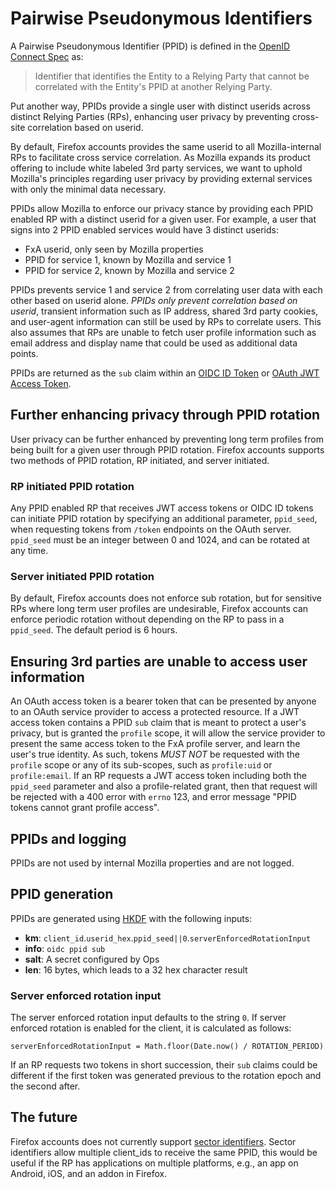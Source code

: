 # Pairwise Pseudonymous Identifiers

A Pairwise Pseudonymous Identifier (PPID) is defined in the [OpenID Connect Spec][#oidc-spec] as:

> Identifier that identifies the Entity to a Relying Party that cannot be correlated with the Entity's PPID at another Relying Party.

Put another way, PPIDs provide a single user with distinct userids across distinct Relying Parties (RPs), enhancing user privacy by preventing cross-site correlation based on userid.

By default, Firefox accounts provides the same userid to all Mozilla-internal RPs to facilitate cross service correlation. As Mozilla expands its product offering to include white labeled 3rd party services, we want to uphold Mozilla's principles regarding user privacy by providing external services with only the minimal data necessary.

PPIDs allow Mozilla to enforce our privacy stance by providing each PPID enabled RP with a distinct userid for a given user. For example, a user that signs into 2 PPID enabled services would have 3 distinct userids:

- FxA userid, only seen by Mozilla properties
- PPID for service 1, known by Mozilla and service 1
- PPID for service 2, known by Mozilla and service 2

PPIDs prevents service 1 and service 2 from correlating user data with each other based on userid alone. _PPIDs only prevent correlation based on userid_, transient information such as IP address, shared 3rd party cookies, and user-agent information can still be used by RPs to correlate users. This also assumes that RPs are unable to fetch user profile information such as email address and display name that could be used as additional data points.

PPIDs are returned as the `sub` claim within an [OIDC ID Token][#oidc-id-token] or [OAuth JWT Access Token][#oauth-jwt-access-token].

## Further enhancing privacy through PPID rotation

User privacy can be further enhanced by preventing long term profiles from being built for a given user through PPID rotation. Firefox accounts supports two methods of PPID rotation, RP initiated, and server initiated.

### RP initiated PPID rotation

Any PPID enabled RP that receives JWT access tokens or OIDC ID tokens can initiate PPID rotation by specifying an additional parameter, `ppid_seed`, when requesting tokens from `/token` endpoints on the OAuth server. `ppid_seed` must be an integer between 0 and 1024, and can be rotated at any time.

### Server initiated PPID rotation

By default, Firefox accounts does not enforce sub rotation, but for sensitive RPs where long term user profiles are undesirable, Firefox accounts can enforce periodic rotation without depending on the RP to pass in a `ppid_seed`. The default period is 6 hours.

## Ensuring 3rd parties are unable to access user information

An OAuth access token is a bearer token that can be presented by anyone to an OAuth service provider to access a protected resource. If a JWT access token contains a PPID `sub` claim that is meant to protect a user's privacy, but is granted the `profile` scope, it will allow the service provider to present the same access token to the FxA profile server, and learn the user's true identity. As such, tokens _MUST NOT_ be requested with the `profile` scope or any of its sub-scopes, such as `profile:uid` or `profile:email`. If an RP requests a JWT access token including both the `ppid_seed` parameter and also a profile-related grant, then that request will be rejected with a 400 error with `errno` 123, and error message "PPID tokens cannot grant profile access".

## PPIDs and logging

PPIDs are not used by internal Mozilla properties and are not logged.

## PPID generation

PPIDs are generated using [HKDF][#hkdf] with the following inputs:

- **km**: `client_id`.`userid_hex`.`ppid_seed||0`.`serverEnforcedRotationInput`
- **info**: `oidc ppid sub`
- **salt**: A secret configured by Ops
- **len**: 16 bytes, which leads to a 32 hex character result

### Server enforced rotation input

The server enforced rotation input defaults to the string `0`. If server enforced rotation is enabled for the client, it is calculated as follows:

```
serverEnforcedRotationInput = Math.floor(Date.now() / ROTATION_PERIOD)
```

If an RP requests two tokens in short succession, their `sub` claims could be different if the first token was generated previous to the rotation epoch and the second after.

## The future

Firefox accounts does not currently support [sector identifiers][#oidc-sector-identifier]. Sector identifiers allow multiple client_ids to receive the same PPID, this would be useful if the RP has applications on multiple platforms, e.g., an app on Android, iOS, and an addon in Firefox.

[#oidc-spec]: https://openid.net/specs/oidc-core-1_0.html#Terminology
[#oidc-id-token]: https://openid.net/specs/openid-connect-core-1_0.html#IDToken
[#oidc-sector-identifier]: https://openid.net/specs/openid-connect-core-1_0.html#PairwiseAlg
[#oauth-jwt-access-token]: https://tools.ietf.org/html/draft-ietf-oauth-access-token-jwt
[#hkdf]: https://tools.ietf.org/html/rfc5869
